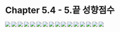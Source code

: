 # Chapter 5.4 - 5.끝 성향점수
![](../pics/Chapter5_2-01.jpg)
![](../pics/Chapter5_2-02.jpg)
![](../pics/Chapter5_2-03.jpg)
![](../pics/Chapter5_2-04.jpg)
![](../pics/Chapter5_2-05.jpg)
![](../pics/Chapter5_2-06.jpg)
![](../pics/Chapter5_2-07.jpg)
![](../pics/Chapter5_2-08.jpg)
![](../pics/Chapter5_2-09.jpg)
![](../pics/Chapter5_2-10.jpg)
![](../pics/Chapter5_2-11.jpg)
![](../pics/Chapter5_2-12.jpg)
![](../pics/Chapter5_2-13.jpg)
![](../pics/Chapter5_2-14.jpg)
![](../pics/Chapter5_2-15.jpg)
![](../pics/Chapter5_2-16.jpg)